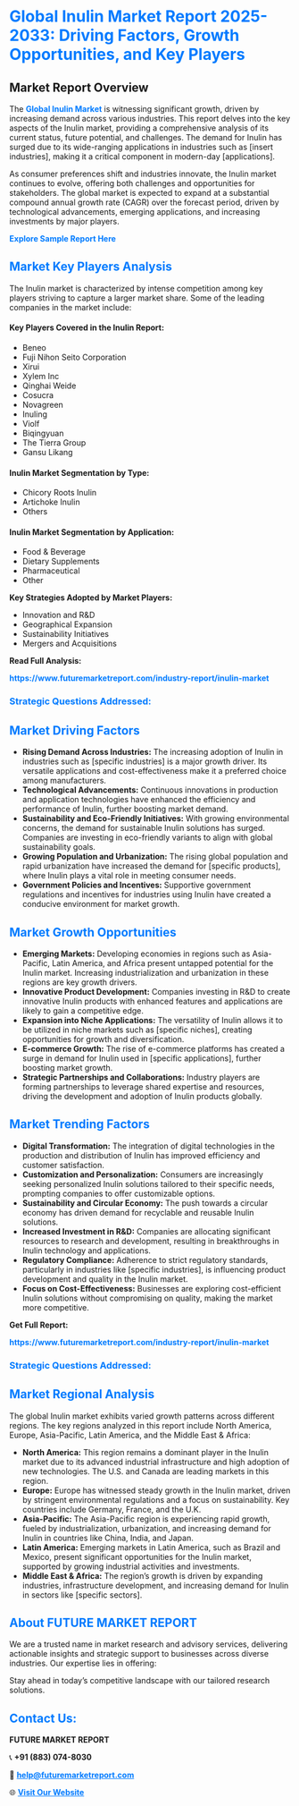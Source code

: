 <h1 style="color: #007BFF;">Global Inulin Market Report 2025-2033: Driving Factors, Growth Opportunities, and Key Players</h1>

<section id="overview">
<h2>Market Report Overview</h2>
<p>The <a href="https://www.futuremarketreport.com/industry-report/inulin-market" style="color: #007BFF; text-decoration: none;"><strong>Global Inulin Market</strong></a> is witnessing significant growth, driven by increasing demand across various industries. This report delves into the key aspects of the Inulin market, providing a comprehensive analysis of its current status, future potential, and challenges. The demand for Inulin has surged due to its wide-ranging applications in industries such as [insert industries], making it a critical component in modern-day [applications].</p>
<p>As consumer preferences shift and industries innovate, the Inulin market continues to evolve, offering both challenges and opportunities for stakeholders. The global market is expected to expand at a substantial compound annual growth rate (CAGR) over the forecast period, driven by technological advancements, emerging applications, and increasing investments by major players.</p>
</section>

<section id="overview">
<p><a href="https://www.futuremarketreport.com/request-sample/reportId=80352" style="color: #007BFF; text-decoration: none;"><strong>Explore Sample Report Here</strong></a></p>
</section>

<section id="key-players">
<h2 style="color: #007BFF;">Market Key Players Analysis</h2>
<p>The Inulin market is characterized by intense competition among key players striving to capture a larger market share. Some of the leading companies in the market include:</p>
<h4>Key Players Covered in the Inulin Report:</h4>
<ul><li>Beneo</li><li>Fuji Nihon Seito Corporation</li><li>Xirui</li><li>Xylem Inc</li><li>Qinghai Weide</li><li>Cosucra</li><li>Novagreen</li><li>Inuling</li><li>Violf</li><li>Biqingyuan</li><li>The Tierra Group</li><li>Gansu Likang</li></ul>
<h4>Inulin Market Segmentation by Type:</h4>
<ul><li>Chicory Roots Inulin</li><li>Artichoke Inulin</li><li>Others</li></ul>

<h4>Inulin Market Segmentation by Application:</h4>
<ul><li>Food &amp; Beverage</li><li>Dietary Supplements</li><li>Pharmaceutical</li><li>Other</li></ul>
<p><strong>Key Strategies Adopted by Market Players:</strong></p>
<ul>
<li>Innovation and R&D</li>
<li>Geographical Expansion</li>
<li>Sustainability Initiatives</li>
<li>Mergers and Acquisitions</li>
</ul>
</section>

<section>
<p><strong>Read Full Analysis: </strong></p><a href="https://www.futuremarketreport.com/industry-report/inulin-market" style="color: #007BFF; text-decoration: none;"><strong>https://www.futuremarketreport.com/industry-report/inulin-market</strong></a>
<h3 style="color: #007BFF;">Strategic Questions Addressed:</h3>
</section>

<section id="driving-factors">
<h2 style="color: #007BFF;">Market Driving Factors</h2>
<ul>
<li><strong>Rising Demand Across Industries:</strong> The increasing adoption of Inulin in industries such as [specific industries] is a major growth driver. Its versatile applications and cost-effectiveness make it a preferred choice among manufacturers.</li>
<li><strong>Technological Advancements:</strong> Continuous innovations in production and application technologies have enhanced the efficiency and performance of Inulin, further boosting market demand.</li>
<li><strong>Sustainability and Eco-Friendly Initiatives:</strong> With growing environmental concerns, the demand for sustainable Inulin solutions has surged. Companies are investing in eco-friendly variants to align with global sustainability goals.</li>
<li><strong>Growing Population and Urbanization:</strong> The rising global population and rapid urbanization have increased the demand for [specific products], where Inulin plays a vital role in meeting consumer needs.</li>
<li><strong>Government Policies and Incentives:</strong> Supportive government regulations and incentives for industries using Inulin have created a conducive environment for market growth.</li>
</ul>
</section>

<section id="growth-opportunities">
<h2 style="color: #007BFF;">Market Growth Opportunities</h2>
<ul>
<li><strong>Emerging Markets:</strong> Developing economies in regions such as Asia-Pacific, Latin America, and Africa present untapped potential for the Inulin market. Increasing industrialization and urbanization in these regions are key growth drivers.</li>
<li><strong>Innovative Product Development:</strong> Companies investing in R&D to create innovative Inulin products with enhanced features and applications are likely to gain a competitive edge.</li>
<li><strong>Expansion into Niche Applications:</strong> The versatility of Inulin allows it to be utilized in niche markets such as [specific niches], creating opportunities for growth and diversification.</li>
<li><strong>E-commerce Growth:</strong> The rise of e-commerce platforms has created a surge in demand for Inulin used in [specific applications], further boosting market growth.</li>
<li><strong>Strategic Partnerships and Collaborations:</strong> Industry players are forming partnerships to leverage shared expertise and resources, driving the development and adoption of Inulin products globally.</li>
</ul>
</section>

<section id="trending-factors">
<h2 style="color: #007BFF;">Market Trending Factors</h2>
<ul>
<li><strong>Digital Transformation:</strong> The integration of digital technologies in the production and distribution of Inulin has improved efficiency and customer satisfaction.</li>
<li><strong>Customization and Personalization:</strong> Consumers are increasingly seeking personalized Inulin solutions tailored to their specific needs, prompting companies to offer customizable options.</li>
<li><strong>Sustainability and Circular Economy:</strong> The push towards a circular economy has driven demand for recyclable and reusable Inulin solutions.</li>
<li><strong>Increased Investment in R&D:</strong> Companies are allocating significant resources to research and development, resulting in breakthroughs in Inulin technology and applications.</li>
<li><strong>Regulatory Compliance:</strong> Adherence to strict regulatory standards, particularly in industries like [specific industries], is influencing product development and quality in the Inulin market.</li>
<li><strong>Focus on Cost-Effectiveness:</strong> Businesses are exploring cost-efficient Inulin solutions without compromising on quality, making the market more competitive.</li>
</ul>
</section>

<section>
<p><strong>Get Full Report: </strong></p><a href="https://www.futuremarketreport.com/industry-report/inulin-market" style="color: #007BFF; text-decoration: none;"><strong>https://www.futuremarketreport.com/industry-report/inulin-market</strong></a>
<h3 style="color: #007BFF;">Strategic Questions Addressed:</h3>
</section>


<section id="regional-analysis">
<h2 style="color: #007BFF;">Market Regional Analysis</h2>
<p>The global Inulin market exhibits varied growth patterns across different regions. The key regions analyzed in this report include North America, Europe, Asia-Pacific, Latin America, and the Middle East & Africa:</p>
<ul>
<li><strong>North America:</strong> This region remains a dominant player in the Inulin market due to its advanced industrial infrastructure and high adoption of new technologies. The U.S. and Canada are leading markets in this region.</li>
<li><strong>Europe:</strong> Europe has witnessed steady growth in the Inulin market, driven by stringent environmental regulations and a focus on sustainability. Key countries include Germany, France, and the U.K.</li>
<li><strong>Asia-Pacific:</strong> The Asia-Pacific region is experiencing rapid growth, fueled by industrialization, urbanization, and increasing demand for Inulin in countries like China, India, and Japan.</li>
<li><strong>Latin America:</strong> Emerging markets in Latin America, such as Brazil and Mexico, present significant opportunities for the Inulin market, supported by growing industrial activities and investments.</li>
<li><strong>Middle East & Africa:</strong> The region’s growth is driven by expanding industries, infrastructure development, and increasing demand for Inulin in sectors like [specific sectors].</li>
</ul>
</section>

<footer>
<h2 style="color: #007BFF;">About FUTURE MARKET REPORT</h2>
<p>We are a trusted name in market research and advisory services, delivering actionable insights and strategic support to businesses across diverse industries. Our expertise lies in offering:</p>

<p>Stay ahead in today’s competitive landscape with our tailored research solutions.</p>

<h2 style="color: #007BFF;">Contact Us:</h2>
<p><strong>FUTURE MARKET REPORT</strong></p>
<p>📞 <strong>+91 (883) 074-8030</strong></p>
<p>📧 <strong><a href="mailto:help@futuremarketreport.com" style="color: #007BFF;">help@futuremarketreport.com</a></strong></p>
<p>🌐 <strong><a href="https://www.futuremarketreport.com/" style="color: #007BFF;">Visit Our Website</a></strong></p>
</footer>